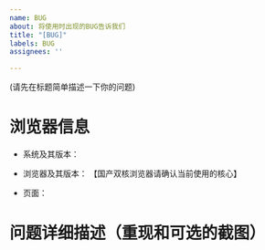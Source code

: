 ```yaml
---
name: BUG
about: 将使用时出现的BUG告诉我们
title: "[BUG]"
labels: BUG
assignees: ''

---
```


(请先在标题简单描述一下你的问题)
# 浏览器信息
- 系统及其版本：
- 浏览器及其版本：
【国产双核浏览器请确认当前使用的核心】

- 页面：
# 问题详细描述（重现和可选的截图）
